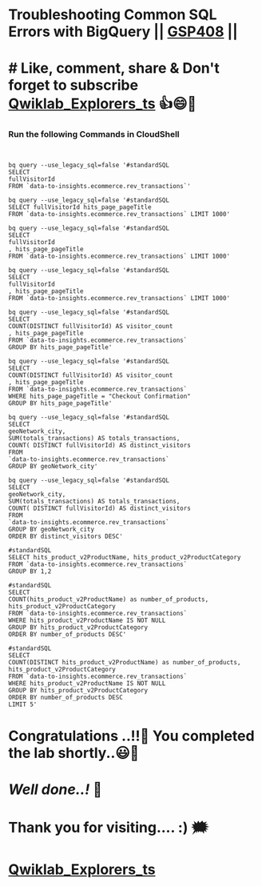 # Troubleshooting Common SQL Errors with BigQuery || [GSP408](https://www.cloudskillsboost.google/focuses/3642?parent=catalog) ||

# # Like, comment, share & Don't forget to subscribe [Qwiklab_Explorers_ts](https://youtube.com/@titashshil?si=RgamNu1dc9jVIbJN) 👍😄🤝

### Run the following Commands in CloudShell

```


bq query --use_legacy_sql=false '#standardSQL
SELECT
fullVisitorId
FROM `data-to-insights.ecommerce.rev_transactions`'

bq query --use_legacy_sql=false '#standardSQL
SELECT fullVisitorId hits_page_pageTitle
FROM `data-to-insights.ecommerce.rev_transactions` LIMIT 1000'

bq query --use_legacy_sql=false '#standardSQL
SELECT
fullVisitorId
, hits_page_pageTitle
FROM `data-to-insights.ecommerce.rev_transactions` LIMIT 1000'

bq query --use_legacy_sql=false '#standardSQL
SELECT
fullVisitorId
, hits_page_pageTitle
FROM `data-to-insights.ecommerce.rev_transactions` LIMIT 1000'

bq query --use_legacy_sql=false '#standardSQL
SELECT
COUNT(DISTINCT fullVisitorId) AS visitor_count
, hits_page_pageTitle
FROM `data-to-insights.ecommerce.rev_transactions`
GROUP BY hits_page_pageTitle'

bq query --use_legacy_sql=false '#standardSQL
SELECT
COUNT(DISTINCT fullVisitorId) AS visitor_count
, hits_page_pageTitle
FROM `data-to-insights.ecommerce.rev_transactions`
WHERE hits_page_pageTitle = "Checkout Confirmation"
GROUP BY hits_page_pageTitle'

bq query --use_legacy_sql=false '#standardSQL
SELECT
geoNetwork_city,
SUM(totals_transactions) AS totals_transactions,
COUNT( DISTINCT fullVisitorId) AS distinct_visitors
FROM
`data-to-insights.ecommerce.rev_transactions`
GROUP BY geoNetwork_city'

bq query --use_legacy_sql=false '#standardSQL
SELECT
geoNetwork_city,
SUM(totals_transactions) AS totals_transactions,
COUNT( DISTINCT fullVisitorId) AS distinct_visitors
FROM
`data-to-insights.ecommerce.rev_transactions`
GROUP BY geoNetwork_city
ORDER BY distinct_visitors DESC'

#standardSQL
SELECT hits_product_v2ProductName, hits_product_v2ProductCategory
FROM `data-to-insights.ecommerce.rev_transactions`
GROUP BY 1,2

#standardSQL
SELECT
COUNT(hits_product_v2ProductName) as number_of_products,
hits_product_v2ProductCategory
FROM `data-to-insights.ecommerce.rev_transactions`
WHERE hits_product_v2ProductName IS NOT NULL
GROUP BY hits_product_v2ProductCategory
ORDER BY number_of_products DESC'

#standardSQL
SELECT
COUNT(DISTINCT hits_product_v2ProductName) as number_of_products,
hits_product_v2ProductCategory
FROM `data-to-insights.ecommerce.rev_transactions`
WHERE hits_product_v2ProductName IS NOT NULL
GROUP BY hits_product_v2ProductCategory
ORDER BY number_of_products DESC
LIMIT 5'
```

# Congratulations ..!!🎉  You completed the lab shortly..😃💯

# *Well done..!* 👏

# Thank you for visiting.... :) 🗯️

# [Qwiklab_Explorers_ts](https://youtube.com/@titashshil?si=RgamNu1dc9jVIbJN)
